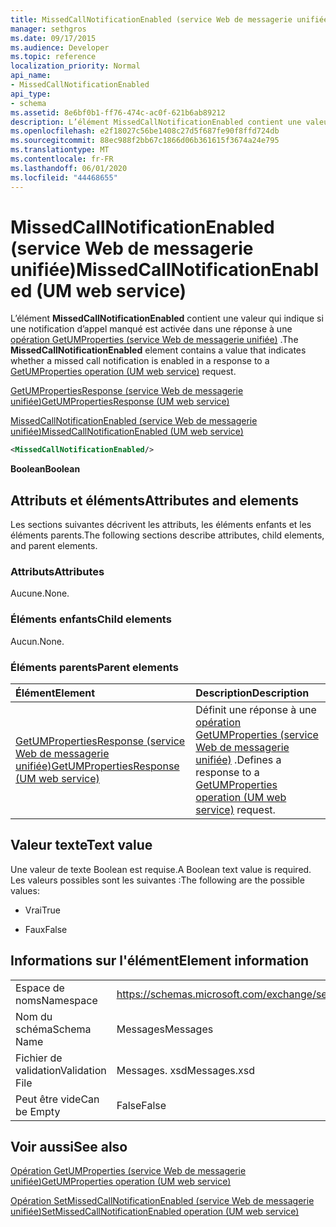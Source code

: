 ```yaml
---
title: MissedCallNotificationEnabled (service Web de messagerie unifiée)
manager: sethgros
ms.date: 09/17/2015
ms.audience: Developer
ms.topic: reference
localization_priority: Normal
api_name:
- MissedCallNotificationEnabled
api_type:
- schema
ms.assetid: 8e6bf0b1-ff76-474c-ac0f-621b6ab89212
description: L’élément MissedCallNotificationEnabled contient une valeur qui indique si une notification d’appel manqué est activée dans une réponse à une opération GetUMProperties (service Web de messagerie unifiée).
ms.openlocfilehash: e2f18027c56be1408c27d5f687fe90f8ffd724db
ms.sourcegitcommit: 88ec988f2bb67c1866d06b361615f3674a24e795
ms.translationtype: MT
ms.contentlocale: fr-FR
ms.lasthandoff: 06/01/2020
ms.locfileid: "44468655"
---
```

# <a name="missedcallnotificationenabled-um-web-service"></a><span data-ttu-id="047c9-103">MissedCallNotificationEnabled (service Web de messagerie unifiée)</span><span class="sxs-lookup"><span data-stu-id="047c9-103">MissedCallNotificationEnabled (UM web service)</span></span>

<span data-ttu-id="047c9-104">L’élément **MissedCallNotificationEnabled** contient une valeur qui indique si une notification d’appel manqué est activée dans une réponse à une [opération GetUMProperties (service Web de messagerie unifiée)](getumproperties-operation-um-web-service.md) .</span><span class="sxs-lookup"><span data-stu-id="047c9-104">The **MissedCallNotificationEnabled** element contains a value that indicates whether a missed call notification is enabled in a response to a [GetUMProperties operation (UM web service)](getumproperties-operation-um-web-service.md) request.</span></span> 
  
[<span data-ttu-id="047c9-105">GetUMPropertiesResponse (service Web de messagerie unifiée)</span><span class="sxs-lookup"><span data-stu-id="047c9-105">GetUMPropertiesResponse (UM web service)</span></span>](getumpropertiesresponse-um-web-service.md)
  
[<span data-ttu-id="047c9-106">MissedCallNotificationEnabled (service Web de messagerie unifiée)</span><span class="sxs-lookup"><span data-stu-id="047c9-106">MissedCallNotificationEnabled (UM web service)</span></span>](missedcallnotificationenabled-um-web-service.md)
  
```xml
<MissedCallNotificationEnabled/>
```

 <span data-ttu-id="047c9-107">**Boolean**</span><span class="sxs-lookup"><span data-stu-id="047c9-107">**Boolean**</span></span>
## <a name="attributes-and-elements"></a><span data-ttu-id="047c9-108">Attributs et éléments</span><span class="sxs-lookup"><span data-stu-id="047c9-108">Attributes and elements</span></span>

<span data-ttu-id="047c9-109">Les sections suivantes décrivent les attributs, les éléments enfants et les éléments parents.</span><span class="sxs-lookup"><span data-stu-id="047c9-109">The following sections describe attributes, child elements, and parent elements.</span></span>
  
### <a name="attributes"></a><span data-ttu-id="047c9-110">Attributs</span><span class="sxs-lookup"><span data-stu-id="047c9-110">Attributes</span></span>

<span data-ttu-id="047c9-111">Aucune.</span><span class="sxs-lookup"><span data-stu-id="047c9-111">None.</span></span>
  
### <a name="child-elements"></a><span data-ttu-id="047c9-112">Éléments enfants</span><span class="sxs-lookup"><span data-stu-id="047c9-112">Child elements</span></span>

<span data-ttu-id="047c9-113">Aucun.</span><span class="sxs-lookup"><span data-stu-id="047c9-113">None.</span></span>
  
### <a name="parent-elements"></a><span data-ttu-id="047c9-114">Éléments parents</span><span class="sxs-lookup"><span data-stu-id="047c9-114">Parent elements</span></span>

|<span data-ttu-id="047c9-115">**Élément**</span><span class="sxs-lookup"><span data-stu-id="047c9-115">**Element**</span></span>|<span data-ttu-id="047c9-116">**Description**</span><span class="sxs-lookup"><span data-stu-id="047c9-116">**Description**</span></span>|
|:-----|:-----|
|[<span data-ttu-id="047c9-117">GetUMPropertiesResponse (service Web de messagerie unifiée)</span><span class="sxs-lookup"><span data-stu-id="047c9-117">GetUMPropertiesResponse (UM web service)</span></span>](getumpropertiesresponse-um-web-service.md) <br/> |<span data-ttu-id="047c9-118">Définit une réponse à une [opération GetUMProperties (service Web de messagerie unifiée)](getumproperties-operation-um-web-service.md) .</span><span class="sxs-lookup"><span data-stu-id="047c9-118">Defines a response to a [GetUMProperties operation (UM web service)](getumproperties-operation-um-web-service.md) request.</span></span>  <br/> |
   
## <a name="text-value"></a><span data-ttu-id="047c9-119">Valeur texte</span><span class="sxs-lookup"><span data-stu-id="047c9-119">Text value</span></span>

<span data-ttu-id="047c9-120">Une valeur de texte Boolean est requise.</span><span class="sxs-lookup"><span data-stu-id="047c9-120">A Boolean text value is required.</span></span> <span data-ttu-id="047c9-121">Les valeurs possibles sont les suivantes :</span><span class="sxs-lookup"><span data-stu-id="047c9-121">The following are the possible values:</span></span>
  
- <span data-ttu-id="047c9-122">Vrai</span><span class="sxs-lookup"><span data-stu-id="047c9-122">True</span></span>
    
- <span data-ttu-id="047c9-123">Faux</span><span class="sxs-lookup"><span data-stu-id="047c9-123">False</span></span>
    
## <a name="element-information"></a><span data-ttu-id="047c9-124">Informations sur l'élément</span><span class="sxs-lookup"><span data-stu-id="047c9-124">Element information</span></span>

|||
|:-----|:-----|
|<span data-ttu-id="047c9-125">Espace de noms</span><span class="sxs-lookup"><span data-stu-id="047c9-125">Namespace</span></span>  <br/> |https://schemas.microsoft.com/exchange/services/2006/messages  <br/> |
|<span data-ttu-id="047c9-126">Nom du schéma</span><span class="sxs-lookup"><span data-stu-id="047c9-126">Schema Name</span></span>  <br/> |<span data-ttu-id="047c9-127">Messages</span><span class="sxs-lookup"><span data-stu-id="047c9-127">Messages</span></span>  <br/> |
|<span data-ttu-id="047c9-128">Fichier de validation</span><span class="sxs-lookup"><span data-stu-id="047c9-128">Validation File</span></span>  <br/> |<span data-ttu-id="047c9-129">Messages. xsd</span><span class="sxs-lookup"><span data-stu-id="047c9-129">Messages.xsd</span></span>  <br/> |
|<span data-ttu-id="047c9-130">Peut être vide</span><span class="sxs-lookup"><span data-stu-id="047c9-130">Can be Empty</span></span>  <br/> |<span data-ttu-id="047c9-131">False</span><span class="sxs-lookup"><span data-stu-id="047c9-131">False</span></span>  <br/> |
   
## <a name="see-also"></a><span data-ttu-id="047c9-132">Voir aussi</span><span class="sxs-lookup"><span data-stu-id="047c9-132">See also</span></span>



[<span data-ttu-id="047c9-133">Opération GetUMProperties (service Web de messagerie unifiée)</span><span class="sxs-lookup"><span data-stu-id="047c9-133">GetUMProperties operation (UM web service)</span></span>](getumproperties-operation-um-web-service.md)
  
[<span data-ttu-id="047c9-134">Opération SetMissedCallNotificationEnabled (service Web de messagerie unifiée)</span><span class="sxs-lookup"><span data-stu-id="047c9-134">SetMissedCallNotificationEnabled operation (UM web service)</span></span>](setmissedcallnotificationenabled-operation-um-web-service.md)

